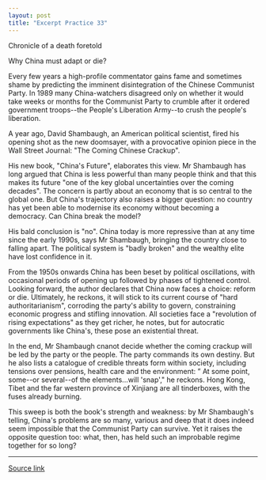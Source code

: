 ```yaml
---
layout: post
title: "Excerpt Practice 33"
---
```


Chronicle of a death foretold

Why China must adapt or die?

Every few years a high-profile commentator gains fame and sometimes shame by predicting the imminent disintegration of the Chinese Communist Party. In 1989 many China-watchers disagreed only on whether it would take weeks or months for the Communist Party to crumble after it ordered government troops--the People's Liberation Army--to crush the people's liberation. 

A year ago, David Shambaugh, an American political scientist, fired his opening shot as the new doomsayer, with a provocative opinion piece in the Wall Street Journal: "The Coming Chinese Crackup".

His new book, "China's Future", elaborates this view. Mr Shambaugh has long argued that China is less powerful than many people think and that this makes its future "one of the key global uncertainties over the coming decades". The concern is partly about an economy that is so central to the global one. But China's trajectory also raises a bigger question: no country has yet been able to modernise its economy without becoming a democracy. Can China break the model?

His bald conclusion is "no". China today is more repressive than at any time since the early 1990s, says Mr Shambaugh, bringing the country close to falling apart. The political system is "badly broken" and the wealthy elite have lost confidence in it. 

From the 1950s onwards China has been beset by political oscillations, with occasional periods of opening up followed by phases of tightened control. Looking forward, the author declares that China now faces a choice: reform or die. Ultimately, he reckons, it will stick to its current course of "hard authoritarianism", corroding the party's ability to govern, constraining economic progress and stifling innovation. All societies face a "revolution of rising expectations" as they get richer, he notes, but for autocratic governments like China's, these pose an existential threat.

In the end, Mr Shambaugh cnanot decide whether the coming crackup will be led by the party or the people. The party commands its own destiny. But he also lists a catalogue of credible threats form within society, including tensions over pensions, health care and the environment: ” At some point, some--or several--of the elements...will 'snap'," he reckons. Hong Kong, Tibet and the far western province of Xinjiang are all tinderboxes, with the fuses already burning.

This sweep is both the book's strength and weakness: by Mr Shambaugh's telling, China's problems are so many, various and deep that it does indeed seem impossible that the Communist Party can survive. Yet it raises the opposite question too: what, then, has held such an improbable regime together for so long?


*************************************************************************************

[Source link][link]

[link]: http://www.economist.com/news/books-and-arts/21695373-why-china-must-adapt-or-die-chronicle-death-foretold

